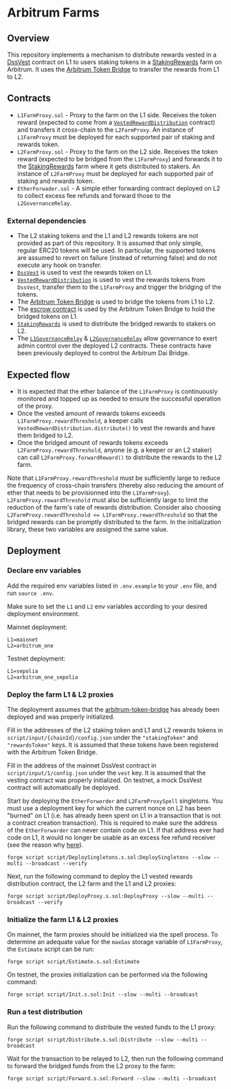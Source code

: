 # Arbitrum Farms

## Overview

This repository implements a mechanism to distribute rewards vested in a [DssVest](https://github.com/makerdao/dss-vest) contract on L1 to users staking tokens in a [StakingRewards](https://github.com/makerdao/endgame-toolkit/blob/master/src/synthetix/StakingRewards.sol) farm on Arbitrum. It uses the [Arbitrum Token Bridge](https://github.com/makerdao/arbitrum-token-bridge) to transfer the rewards from L1 to L2.

## Contracts

- `L1FarmProxy.sol` - Proxy to the farm on the L1 side. Receives the token reward (expected to come from a [`VestedRewardDistribution`](https://github.com/makerdao/endgame-toolkit/blob/master/src/VestedRewardsDistribution.sol) contract) and transfers it cross-chain to the `L2FarmProxy`. An instance of `L1FarmProxy` must be deployed for each supported pair of staking and rewards token.
- `L2FarmProxy.sol` - Proxy to the farm on the L2 side. Receives the token reward (expected to be bridged from the `L1FarmProxy`) and forwards it to the [StakingRewards](https://github.com/makerdao/endgame-toolkit/blob/master/src/synthetix/StakingRewards.sol) farm where it gets distributed to stakers. An instance of `L2FarmProxy` must be deployed for each supported pair of staking and rewards token.
- `EtherForwader.sol` - A simple ether forwarding contract deployed on L2 to collect excess fee refunds and forward those to the `L2GovernanceRelay`.

### External dependencies

- The L2 staking tokens and the L1 and L2 rewards tokens are not provided as part of this repository. It is assumed that only simple, regular ERC20 tokens will be used. In particular, the supported tokens are assumed to revert on failure (instead of returning false) and do not execute any hook on transfer.
- [`DssVest`](https://github.com/makerdao/dss-vest) is used to vest the rewards token on L1.
- [`VestedRewardDistribution`](https://github.com/makerdao/endgame-toolkit/blob/master/src/VestedRewardsDistribution.sol) is used to vest the rewards tokens from `DssVest`, transfer them to the `L1FarmProxy` and trigger the bridging of the tokens.
- The [Arbitrum Token Bridge](https://github.com/makerdao/arbitrum-token-bridge) is used to bridge the tokens from L1 to L2.
- The [escrow contract](https://etherscan.io/address/0xA10c7CE4b876998858b1a9E12b10092229539400#code) is used by the Arbitrum Token Bridge to hold the bridged tokens on L1.
- [`StakingRewards`](https://github.com/makerdao/endgame-toolkit/blob/master/src/synthetix/StakingRewards.sol) is used to distribute the bridged rewards to stakers on L2.
- The [`L1GovernanceRelay`](https://etherscan.io/address/0x9ba25c289e351779E0D481Ba37489317c34A899d#code) & [`L2GovernanceRelay`](https://arbiscan.io/address/0x10E6593CDda8c58a1d0f14C5164B376352a55f2F#code) allow governance to exert admin control over the deployed L2 contracts. These contracts have been previously deployed to control the Arbitrum Dai Bridge.

## Expected flow

- It is expected that the ether balance of the `L1FarmProxy` is continuously monitored and topped up as needed to ensure the successful operation of the proxy.
- Once the vested amount of rewards tokens exceeds `L1FarmProxy.rewardThreshold`, a keeper calls `VestedRewardDistribution.distribute()` to vest the rewards and have them bridged to L2.
- Once the bridged amount of rewards tokens exceeds `L2FarmProxy.rewardThreshold`, anyone (e.g. a keeper or an L2 staker) can call `L2FarmProxy.forwardReward()` to distribute the rewards to the L2 farm.

Note that `L1FarmProxy.rewardThreshold` must be sufficiently large to reduce the frequency of cross-chain transfers (thereby also reducing the amount of ether that needs to be provisionned into the `L1FarmProxy`). `L2FarmProxy.rewardThreshold` must also be sufficiently large to limit the reduction of the farm's rate of rewards distribution. Consider also choosing `L2FarmProxy.rewardThreshold <= L1FarmProxy.rewardThreshold` so that the bridged rewards can be promptly distributed to the farm. In the initialization library, these two variables are assigned the same value.

## Deployment

### Declare env variables

Add the required env variables listed in `.env.example` to your `.env` file, and run `source .env`.

Make sure to set the `L1` and `L2` env variables according to your desired deployment environment.

Mainnet deployment:

```
L1=mainnet
L2=arbitrum_one
```

Testnet deployment:

```
L1=sepolia
L2=arbitrum_one_sepolia
```

### Deploy the farm L1 & L2 proxies

The deployment assumes that the [arbitrum-token-bridge](https://github.com/makerdao/arbitrum-token-bridge) has already been deployed and was properly initialized.

Fill in the addresses of the L2 staking token and L1 and L2 rewards tokens in `script/input/{chainId}/config.json` under the `"stakingToken"` and `"rewardsToken"` keys. It is assumed that these tokens have been registered with the Arbitrum Token Bridge.

Fill in the address of the mainnet DssVest contract in `script/input/1/config.json` under the `vest` key. It is assumed that the vesting contract was properly initialized. On testnet, a mock DssVest contract will automatically be deployed.

Start by deploying the `EtherForwarder` and `L2FarmProxySpell` singletons. You must use a deployment key for which the current nonce on L2 has been "burned" on L1 (i.e. has already been spent on L1 in a transaction that is not a contract creation transaction). This is required to make sure the address of the `EtherForwarder` can never contain code on L1. If that address ever had code on L1, it would no longer be usable as an excess fee refund receiver (see the reason why [here](https://github.com/OffchainLabs/nitro-contracts/blob/61204dd455966cb678192427a07aa9795ff91c14/src/bridge/AbsInbox.sol#L248)).

```
forge script script/DeploySingletons.s.sol:DeploySingletons --slow --multi --broadcast --verify
```

Next, run the following command to deploy the L1 vested rewards distribution contract, the L2 farm and the L1 and L2 proxies:

```
forge script script/DeployProxy.s.sol:DeployProxy --slow --multi --broadcast --verify
```

### Initialize the farm L1 & L2 proxies

On mainnet, the farm proxies should be initialized via the spell process. To determine an adequate value for the `maxGas` storage variable of `L1FarmProxy`, the `Estimate` script can be run:

```
forge script script/Estimate.s.sol:Estimate
```

On testnet, the proxies initialization can be performed via the following command:

```
forge script script/Init.s.sol:Init --slow --multi --broadcast
```

### Run a test distribution

Run the following command to distribute the vested funds to the L1 proxy:

```
forge script script/Distribute.s.sol:Distribute --slow --multi --broadcast
```

Wait for the transaction to be relayed to L2, then run the following command to forward the bridged funds from the L2 proxy to the farm:

```
forge script script/Forward.s.sol:Forward --slow --multi --broadcast
```
